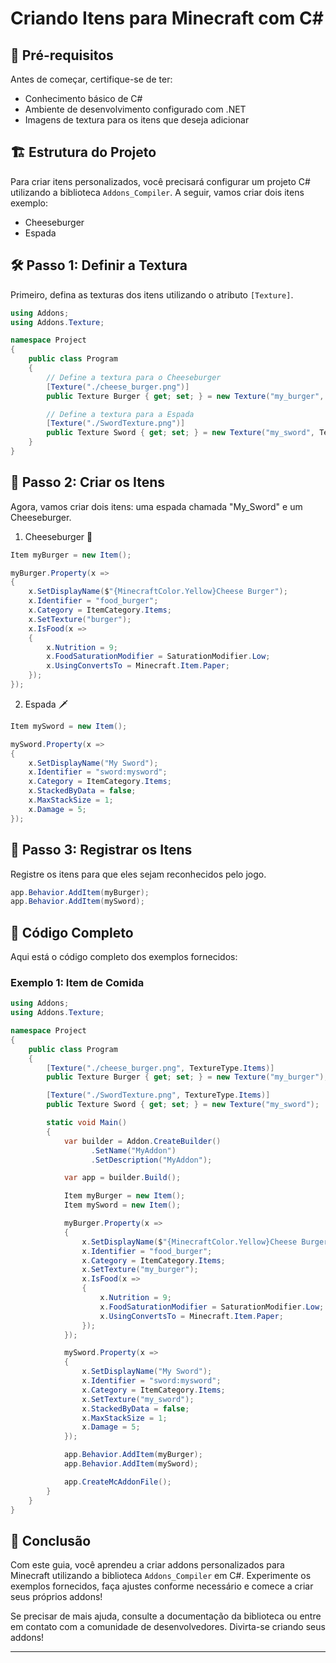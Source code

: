 # Criando Itens para Minecraft com C#

## 🌟 Pré-requisitos

Antes de começar, certifique-se de ter:
- Conhecimento básico de C#
- Ambiente de desenvolvimento configurado com .NET
- Imagens de textura para os itens que deseja adicionar

## 🏗️ Estrutura do Projeto

Para criar itens personalizados, você precisará configurar um projeto C# utilizando a biblioteca `Addons_Compiler`. A seguir, vamos criar dois itens exemplo:
- Cheeseburger
- Espada

## 🛠️ Passo 1: Definir a Textura

Primeiro, defina as texturas dos itens utilizando o atributo `[Texture]`.

```csharp
using Addons;
using Addons.Texture;

namespace Project
{
    public class Program
    {
        // Define a textura para o Cheeseburger
        [Texture("./cheese_burger.png")]
        public Texture Burger { get; set; } = new Texture("my_burger", TextureType.Items);

        // Define a textura para a Espada
        [Texture("./SwordTexture.png")]
        public Texture Sword { get; set; } = new Texture("my_sword", TextureType.Items);
    }
}
```

## 🌟 Passo 2: Criar os Itens

Agora, vamos criar dois itens: uma espada chamada "My_Sword" e um Cheeseburger.

1. Cheeseburger 🍔

```csharp
Item myBurger = new Item();

myBurger.Property(x =>
{
    x.SetDisplayName($"{MinecraftColor.Yellow}Cheese Burger");
    x.Identifier = "food_burger";
    x.Category = ItemCategory.Items;
    x.SetTexture("burger");
    x.IsFood(x =>
    {
        x.Nutrition = 9;
        x.FoodSaturationModifier = SaturationModifier.Low;
        x.UsingConvertsTo = Minecraft.Item.Paper;
    });
});
```

2. Espada 🗡️

```csharp
Item mySword = new Item();

mySword.Property(x =>
{
    x.SetDisplayName("My Sword");
    x.Identifier = "sword:mysword";
    x.Category = ItemCategory.Items;
    x.StackedByData = false;
    x.MaxStackSize = 1;
    x.Damage = 5;
});
```

## 🌟 Passo 3: Registrar os Itens

Registre os itens para que eles sejam reconhecidos pelo jogo.

```csharp
app.Behavior.AddItem(myBurger);
app.Behavior.AddItem(mySword);
```

## 📝 Código Completo

Aqui está o código completo dos exemplos fornecidos:

### Exemplo 1: Item de Comida

```csharp
using Addons;
using Addons.Texture;

namespace Project
{
    public class Program
    {
        [Texture("./cheese_burger.png", TextureType.Items)]
        public Texture Burger { get; set; } = new Texture("my_burger");

        [Texture("./SwordTexture.png", TextureType.Items)]
        public Texture Sword { get; set; } = new Texture("my_sword");

        static void Main()
        {
            var builder = Addon.CreateBuilder()
                  .SetName("MyAddon")
                  .SetDescription("MyAddon");

            var app = builder.Build();

            Item myBurger = new Item();
            Item mySword = new Item();

            myBurger.Property(x =>
            {
                x.SetDisplayName($"{MinecraftColor.Yellow}Cheese Burger");
                x.Identifier = "food_burger";
                x.Category = ItemCategory.Items;
                x.SetTexture("my_burger");
                x.IsFood(x =>
                {
                    x.Nutrition = 9;
                    x.FoodSaturationModifier = SaturationModifier.Low;
                    x.UsingConvertsTo = Minecraft.Item.Paper;
                });
            });

            mySword.Property(x =>
            {
                x.SetDisplayName("My Sword");
                x.Identifier = "sword:mysword";
                x.Category = ItemCategory.Items;
                x.SetTexture("my_sword");
                x.StackedByData = false;
                x.MaxStackSize = 1;
                x.Damage = 5;
            });

            app.Behavior.AddItem(myBurger);
            app.Behavior.AddItem(mySword);

            app.CreateMcAddonFile();
        }
    }
}
```

## 🚀 Conclusão

Com este guia, você aprendeu a criar addons personalizados para Minecraft utilizando a biblioteca `Addons_Compiler` em C#. Experimente os exemplos fornecidos, faça ajustes conforme necessário e comece a criar seus próprios addons! 

Se precisar de mais ajuda, consulte a documentação da biblioteca ou entre em contato com a comunidade de desenvolvedores. Divirta-se criando seus addons!

---